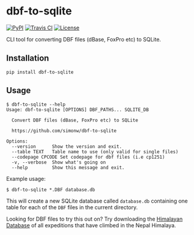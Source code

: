 # dbf-to-sqlite

[![PyPI](https://img.shields.io/pypi/v/dbf-to-sqlite.svg)](https://pypi.python.org/pypi/dbf-to-sqlite)
[![Travis CI](https://travis-ci.com/simonw/dbf-to-sqlite.svg?branch=master)](https://travis-ci.com/simonw/dbf-to-sqlite)
[![License](https://img.shields.io/badge/license-Apache%202.0-blue.svg)](https://github.com/simonw/dbf-to-sqlite/blob/master/LICENSE)

CLI tool for converting DBF files (dBase, FoxPro etc) to SQLite.

## Installation

    pip install dbf-to-sqlite

## Usage

    $ dbf-to-sqlite --help
    Usage: dbf-to-sqlite [OPTIONS] DBF_PATHS... SQLITE_DB

      Convert DBF files (dBase, FoxPro etc) to SQLite

      https://github.com/simonw/dbf-to-sqlite

    Options:
      --version      Show the version and exit.
      --table TEXT   Table name to use (only valid for single files)
      --codepage CPCODE Set codepage for dbf files (i.e cp1251)
      -v, --verbose  Show what's going on
      --help         Show this message and exit.

Example usage:

    $ dbf-to-sqlite *.DBF database.db

This will create a new SQLite database called `database.db` containing one table for each of the `DBF` files in the current directory.

Looking for DBF files to try this out on? Try downloading the [Himalayan Database](http://himalayandatabase.com/) of all expeditions that have climbed in the Nepal Himalaya.

